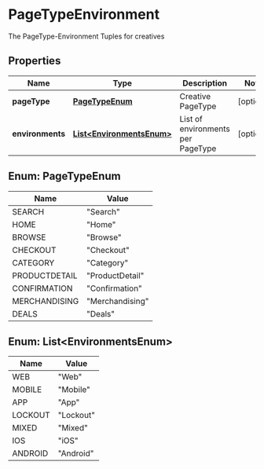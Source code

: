 

# PageTypeEnvironment

The PageType-Environment Tuples for creatives

## Properties

Name | Type | Description | Notes
------------ | ------------- | ------------- | -------------
**pageType** | [**PageTypeEnum**](#PageTypeEnum) | Creative PageType |  [optional]
**environments** | [**List&lt;EnvironmentsEnum&gt;**](#List&lt;EnvironmentsEnum&gt;) | List of environments per PageType |  [optional]



## Enum: PageTypeEnum

Name | Value
---- | -----
SEARCH | &quot;Search&quot;
HOME | &quot;Home&quot;
BROWSE | &quot;Browse&quot;
CHECKOUT | &quot;Checkout&quot;
CATEGORY | &quot;Category&quot;
PRODUCTDETAIL | &quot;ProductDetail&quot;
CONFIRMATION | &quot;Confirmation&quot;
MERCHANDISING | &quot;Merchandising&quot;
DEALS | &quot;Deals&quot;



## Enum: List&lt;EnvironmentsEnum&gt;

Name | Value
---- | -----
WEB | &quot;Web&quot;
MOBILE | &quot;Mobile&quot;
APP | &quot;App&quot;
LOCKOUT | &quot;Lockout&quot;
MIXED | &quot;Mixed&quot;
IOS | &quot;iOS&quot;
ANDROID | &quot;Android&quot;



